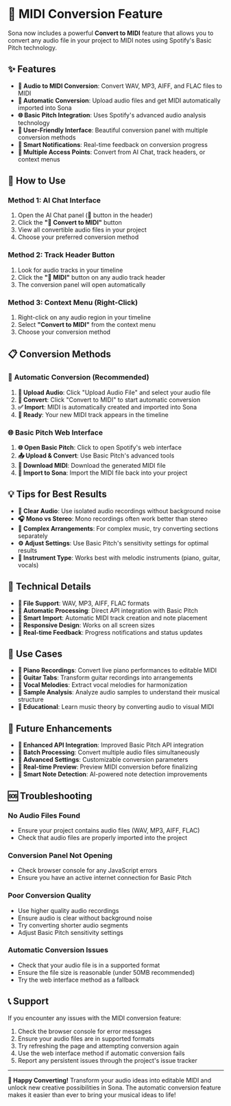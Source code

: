 # 🎹 MIDI Conversion Feature

Sona now includes a powerful **Convert to MIDI** feature that allows you to convert any audio file in your project to MIDI notes using Spotify's Basic Pitch technology.

## ✨ Features

- **🎵 Audio to MIDI Conversion**: Convert WAV, MP3, AIFF, and FLAC files to MIDI
- **🚀 Automatic Conversion**: Upload audio files and get MIDI automatically imported into Sona
- **🌐 Basic Pitch Integration**: Uses Spotify's advanced audio analysis technology
- **📱 User-Friendly Interface**: Beautiful conversion panel with multiple conversion methods
- **🔔 Smart Notifications**: Real-time feedback on conversion progress
- **🎯 Multiple Access Points**: Convert from AI Chat, track headers, or context menus

## 🚀 How to Use

### Method 1: AI Chat Interface
1. Open the AI Chat panel (🎵 button in the header)
2. Click the **"🎹 Convert to MIDI"** button
3. View all convertible audio files in your project
4. Choose your preferred conversion method

### Method 2: Track Header Button
1. Look for audio tracks in your timeline
2. Click the **"🎹 MIDI"** button on any audio track header
3. The conversion panel will open automatically

### Method 3: Context Menu (Right-Click)
1. Right-click on any audio region in your timeline
2. Select **"Convert to MIDI"** from the context menu
3. Choose your conversion method

## 📋 Conversion Methods

### 🚀 **Automatic Conversion (Recommended)**
1. **📁 Upload Audio**: Click "Upload Audio File" and select your audio file
2. **🎹 Convert**: Click "Convert to MIDI" to start automatic conversion
3. **✅ Import**: MIDI is automatically created and imported into Sona
4. **🎵 Ready**: Your new MIDI track appears in the timeline

### 🌐 **Basic Pitch Web Interface**
1. **🌐 Open Basic Pitch**: Click to open Spotify's web interface
2. **📤 Upload & Convert**: Use Basic Pitch's advanced tools
3. **💾 Download MIDI**: Download the generated MIDI file
4. **🎵 Import to Sona**: Import the MIDI file back into your project

## 💡 Tips for Best Results

- **🎤 Clear Audio**: Use isolated audio recordings without background noise
- **🎧 Mono vs Stereo**: Mono recordings often work better than stereo
- **🎼 Complex Arrangements**: For complex music, try converting sections separately
- **⚙️ Adjust Settings**: Use Basic Pitch's sensitivity settings for optimal results
- **🎹 Instrument Type**: Works best with melodic instruments (piano, guitar, vocals)

## 🔧 Technical Details

- **📁 File Support**: WAV, MP3, AIFF, FLAC formats
- **🚀 Automatic Processing**: Direct API integration with Basic Pitch
- **🎵 Smart Import**: Automatic MIDI track creation and note placement
- **📱 Responsive Design**: Works on all screen sizes
- **🔔 Real-time Feedback**: Progress notifications and status updates

## 🎯 Use Cases

- **🎹 Piano Recordings**: Convert live piano performances to editable MIDI
- **🎸 Guitar Tabs**: Transform guitar recordings into arrangements
- **🎤 Vocal Melodies**: Extract vocal melodies for harmonization
- **🎼 Sample Analysis**: Analyze audio samples to understand their musical structure
- **🎵 Educational**: Learn music theory by converting audio to visual MIDI

## 🚧 Future Enhancements

- **🔌 Enhanced API Integration**: Improved Basic Pitch API integration
- **🎵 Batch Processing**: Convert multiple audio files simultaneously
- **🎹 Advanced Settings**: Customizable conversion parameters
- **🎵 Real-time Preview**: Preview MIDI conversion before finalizing
- **🎼 Smart Note Detection**: AI-powered note detection improvements

## 🆘 Troubleshooting

### No Audio Files Found
- Ensure your project contains audio files (WAV, MP3, AIFF, FLAC)
- Check that audio files are properly imported into the project

### Conversion Panel Not Opening
- Check browser console for any JavaScript errors
- Ensure you have an active internet connection for Basic Pitch

### Poor Conversion Quality
- Use higher quality audio recordings
- Ensure audio is clear without background noise
- Try converting shorter audio segments
- Adjust Basic Pitch sensitivity settings

### Automatic Conversion Issues
- Check that your audio file is in a supported format
- Ensure the file size is reasonable (under 50MB recommended)
- Try the web interface method as a fallback

## 📞 Support

If you encounter any issues with the MIDI conversion feature:
1. Check the browser console for error messages
2. Ensure your audio files are in supported formats
3. Try refreshing the page and attempting conversion again
4. Use the web interface method if automatic conversion fails
5. Report any persistent issues through the project's issue tracker

---

**🎵 Happy Converting!** Transform your audio ideas into editable MIDI and unlock new creative possibilities in Sona. The automatic conversion feature makes it easier than ever to bring your musical ideas to life!

